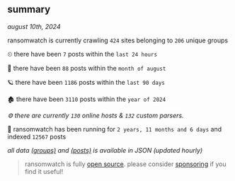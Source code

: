 
## summary
_august 10th, 2024_

ransomwatch is currently crawling `424` sites belonging to `206` unique groups

⏲ there have been `7` posts within the `last 24 hours`

🦈 there have been `88` posts within the `month of august`

🪐 there have been `1186` posts within the `last 90 days`

🏚 there have been `3110` posts within the `year of 2024`

_⚙️ there are currently `130` online hosts & `132` custom parsers._

🦕 ransomwatch has been running for `2 years, 11 months and 6 days` and indexed `12567` posts

_all data  [(groups)](http://ransomwhat.telemetry.ltd/groups) and [(posts)](http://ransomwhat.telemetry.ltd/posts) is available in JSON (updated hourly)_

> ransomwatch is fully [open source](https://github.com/joshhighet/ransomwatch#ransomwatch--). please consider [sponsoring](https://github.com/sponsors/joshhighet) if you find it useful!
